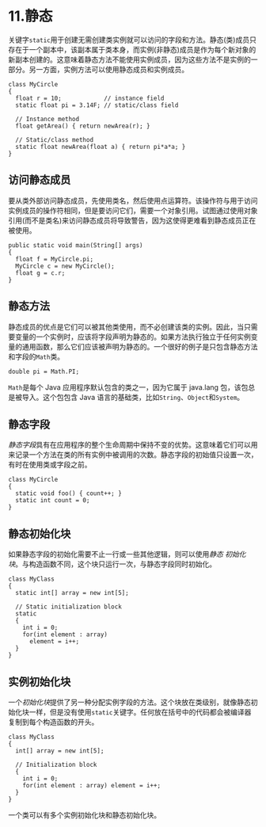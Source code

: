 # 11.静态

关键字`static`用于创建无需创建类实例就可以访问的字段和方法。静态(类)成员只存在于一个副本中，该副本属于类本身，而实例(非静态)成员是作为每个新对象的新副本创建的。这意味着静态方法不能使用实例成员，因为这些方法不是实例的一部分。另一方面，实例方法可以使用静态成员和实例成员。

```
class MyCircle
{
  float r = 10;            // instance field
  static float pi = 3.14F; // static/class field

  // Instance method
  float getArea() { return newArea(r); }

  // Static/class method
  static float newArea(float a) { return pi*a*a; }
}

```

## 访问静态成员

要从类外部访问静态成员，先使用类名，然后使用点运算符。该操作符与用于访问实例成员的操作符相同，但是要访问它们，需要一个对象引用。试图通过使用对象引用(而不是类名)来访问静态成员将导致警告，因为这使得更难看到静态成员正在被使用。

```
public static void main(String[] args)
{
  float f = MyCircle.pi;
  MyCircle c = new MyCircle();
  float g = c.r;
}

```

## 静态方法

静态成员的优点是它们可以被其他类使用，而不必创建该类的实例。因此，当只需要变量的一个实例时，应该将字段声明为静态的。如果方法执行独立于任何实例变量的通用函数，那么它们应该被声明为静态的。一个很好的例子是只包含静态方法和字段的`Math`类。

```
double pi = Math.PI;

```

`Math`是每个 Java 应用程序默认包含的类之一，因为它属于 java.lang 包，该包总是被导入。这个包包含 Java 语言的基础类，比如`String`、`Object`和`System`。

## 静态字段

*静态字段*具有在应用程序的整个生命周期中保持不变的优势。这意味着它们可以用来记录一个方法在类的所有实例中被调用的次数。静态字段的初始值只设置一次，有时在使用类或字段之前。

```
class MyCircle
{
  static void foo() { count++; }
  static int count = 0;
}

```

## 静态初始化块

如果静态字段的初始化需要不止一行或一些其他逻辑，则可以使用*静态* *初始化块*。与构造函数不同，这个块只运行一次，与静态字段同时初始化。

```
class MyClass
{
  static int[] array = new int[5];

  // Static initialization block
  static
  {
    int i = 0;
    for(int element : array)
      element = i++;
  }
}

```

## 实例初始化块

一个*初始化块*提供了另一种分配实例字段的方法。这个块放在类级别，就像静态初始化块一样，但是没有使用`static`关键字。任何放在括号中的代码都会被编译器复制到每个构造函数的开头。

```
class MyClass
{
  int[] array = new int[5];

  // Initialization block
  {
    int i = 0;
    for(int element : array) element = i++;
  }
}

```

一个类可以有多个实例初始化块和静态初始化块。